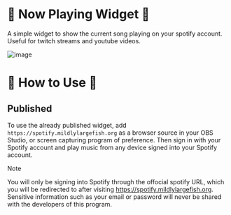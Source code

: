 # 🎵 Now Playing Widget 🎵
A simple widget to show the current song playing on your spotify account. Useful for twitch streams and youtube videos.

![image](https://github.com/user-attachments/assets/9fa2cb0a-c0ac-46c7-8dcc-1deede7ae816)

# 🚀 How to Use 🚀
## Published
To use the already published widget, add `https://spotify.mildlylargefish.org` as a browser source in your OBS Studio, or screen capturing program of preference. Then sign in with your Spotify account and play music from any device signed into your Spotify account.

> [!NOTE]
> You will only be signing into Spotify through the offocial spotify URL, which you will be redirected to after visiting https://spotify.mildlylargefish.org. Sensitive information such as your email or password will never be shared with the developers of this program.
